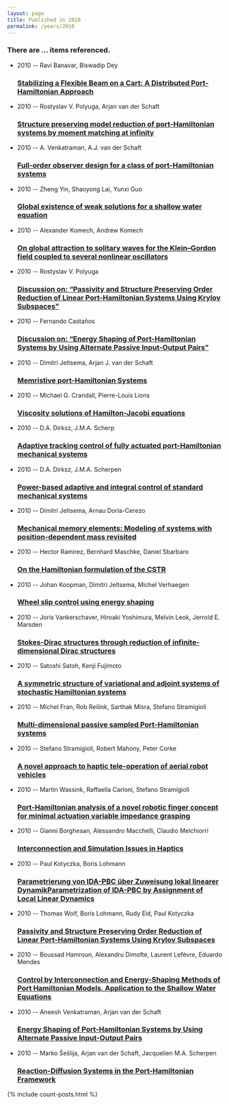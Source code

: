 ```yaml
---
layout: page
title: Published in 2010
permalink: /years/2010
---
```


<h3 id="number-posts">There are ... items referenced.</h3>
<ul class="post-list">

  <li>
    <span class="post-meta">2010 -- Ravi Banavar, Biswadip Dey</span>
    <h3><a class="post-link" href="{{ site.baseurl }}/stabilizing-a-flexible-beam-on-a-cart-a-distributed-port-hamiltonian-approach">Stabilizing a Flexible Beam on a Cart: A Distributed Port-Hamiltonian Approach</a></h3>
  </li>
  <li>
    <span class="post-meta">2010 -- Rostyslav V. Polyuga, Arjan van der Schaft</span>
    <h3><a class="post-link" href="{{ site.baseurl }}/structure-preserving-model-reduction-of-port-hamiltonian-systems-by-moment-matching-at-infinity">Structure preserving model reduction of port-Hamiltonian systems by moment matching at infinity</a></h3>
  </li>
  <li>
    <span class="post-meta">2010 -- A. Venkatraman, A.J. van der Schaft</span>
    <h3><a class="post-link" href="{{ site.baseurl }}/full-order-observer-design-for-a-class-of-port-hamiltonian-systems">Full-order observer design for a class of port-Hamiltonian systems</a></h3>
  </li>
  <li>
    <span class="post-meta">2010 -- Zheng Yin, Shaoyong Lai, Yunxi Guo</span>
    <h3><a class="post-link" href="{{ site.baseurl }}/global-existence-of-weak-solutions-for-a-shallow-water-equation">Global existence of weak solutions for a shallow water equation</a></h3>
  </li>
  <li>
    <span class="post-meta">2010 -- Alexander Komech, Andrew Komech</span>
    <h3><a class="post-link" href="{{ site.baseurl }}/on-global-attraction-to-solitary-waves-for-the-klein-gordon-field-coupled-to-several-nonlinear-oscillators">On global attraction to solitary waves for the Klein–Gordon field coupled to several nonlinear oscillators</a></h3>
  </li>
  <li>
    <span class="post-meta">2010 -- Rostyslav V. Polyuga</span>
    <h3><a class="post-link" href="{{ site.baseurl }}/discussion-on-passivity-and-structure-preserving-order-reduction-of-linear-port-hamiltonian-systems-using-krylov-subspaces">Discussion on: “Passivity and Structure Preserving Order Reduction of Linear Port-Hamiltonian Systems Using Krylov Subspaces”</a></h3>
  </li>
  <li>
    <span class="post-meta">2010 -- Fernando Castaños</span>
    <h3><a class="post-link" href="{{ site.baseurl }}/discussion-on-energy-shaping-of-port-hamiltonian-systems-by-using-alternate-passive-input-output-pairs">Discussion on: “Energy Shaping of Port-Hamiltonian Systems by Using Alternate Passive Input-Output Pairs”</a></h3>
  </li>
  <li>
    <span class="post-meta">2010 -- Dimitri Jeltsema, Arjan J. van der Schaft</span>
    <h3><a class="post-link" href="{{ site.baseurl }}/memristive-port-hamiltonian-systems">Memristive port-Hamiltonian Systems</a></h3>
  </li>
  <li>
    <span class="post-meta">2010 -- Michael G. Crandall, Pierre-Louis Lions</span>
    <h3><a class="post-link" href="{{ site.baseurl }}/viscosity-solutions-of-hamilton-jacobi-equations">Viscosity solutions of Hamilton-Jacobi equations</a></h3>
  </li>
  <li>
    <span class="post-meta">2010 -- D.A. Dirksz, J.M.A. Scherp</span>
    <h3><a class="post-link" href="{{ site.baseurl }}/adaptive-tracking-control-of-fully-actuated-port-hamiltonian-mechanical-systems">Adaptive tracking control of fully actuated port-Hamiltonian mechanical systems</a></h3>
  </li>
  <li>
    <span class="post-meta">2010 -- D.A. Dirksz, J.M.A. Scherpen</span>
    <h3><a class="post-link" href="{{ site.baseurl }}/power-based-adaptive-and-integral-control-of-standard-mechanical-systems">Power-based adaptive and integral control of standard mechanical systems</a></h3>
  </li>
  <li>
    <span class="post-meta">2010 -- Dimitri Jeltsema, Arnau Doria-Cerezo</span>
    <h3><a class="post-link" href="{{ site.baseurl }}/mechanical-memory-elements-modeling-of-systems-with-position-dependent-mass-revisited">Mechanical memory elements: Modeling of systems with position-dependent mass revisited</a></h3>
  </li>
  <li>
    <span class="post-meta">2010 -- Hector Ramirez, Bernhard Maschke, Daniel Sbarbaro</span>
    <h3><a class="post-link" href="{{ site.baseurl }}/on-the-hamiltonian-formulation-of-the-cstr">On the Hamiltonian formulation of the CSTR</a></h3>
  </li>
  <li>
    <span class="post-meta">2010 -- Johan Koopman, Dimitri Jeltsema, Michel Verhaegen</span>
    <h3><a class="post-link" href="{{ site.baseurl }}/wheel-slip-control-using-energy-shaping">Wheel slip control using energy shaping</a></h3>
  </li>
  <li>
    <span class="post-meta">2010 -- Joris Vankerschaver, Hiroaki Yoshimura, Melvin Leok, Jerrold E. Marsden</span>
    <h3><a class="post-link" href="{{ site.baseurl }}/stokes-dirac-structures-through-reduction-of-infinite-dimensional-dirac-structures">Stokes-Dirac structures through reduction of infinite-dimensional Dirac structures</a></h3>
  </li>
  <li>
    <span class="post-meta">2010 -- Satoshi Satoh, Kenji Fujimoto</span>
    <h3><a class="post-link" href="{{ site.baseurl }}/a-symmetric-structure-of-variational-and-adjoint-systems-of-stochastic-hamiltonian-systems">A symmetric structure of variational and adjoint systems of stochastic Hamiltonian systems</a></h3>
  </li>
  <li>
    <span class="post-meta">2010 -- Michel Fran, Rob Reilink, Sarthak Misra, Stefano Stramigioli</span>
    <h3><a class="post-link" href="{{ site.baseurl }}/multi-dimensional-passive-sampled-port-hamiltonian-systems">Multi-dimensional passive sampled Port-Hamiltonian systems</a></h3>
  </li>
  <li>
    <span class="post-meta">2010 -- Stefano Stramigioli, Robert Mahony, Peter Corke</span>
    <h3><a class="post-link" href="{{ site.baseurl }}/a-novel-approach-to-haptic-tele-operation-of-aerial-robot-vehicles">A novel approach to haptic tele-operation of aerial robot vehicles</a></h3>
  </li>
  <li>
    <span class="post-meta">2010 -- Martin Wassink, Raffaella Carloni, Stefano Stramigioli</span>
    <h3><a class="post-link" href="{{ site.baseurl }}/port-hamiltonian-analysis-of-a-novel-robotic-finger-concept-for-minimal-actuation-variable-impedance-grasping">Port-Hamiltonian analysis of a novel robotic finger concept for minimal actuation variable impedance grasping</a></h3>
  </li>
  <li>
    <span class="post-meta">2010 -- Gianni Borghesan, Alessandro Macchelli, Claudio Melchiorri</span>
    <h3><a class="post-link" href="{{ site.baseurl }}/interconnection-and-simulation-issues-in-haptics">Interconnection and Simulation Issues in Haptics</a></h3>
  </li>
  <li>
    <span class="post-meta">2010 -- Paul Kotyczka, Boris Lohmann</span>
    <h3><a class="post-link" href="{{ site.baseurl }}/parametrierung-von-ida-pbc-uber-zuweisung-lokal-linearer-dynamikparametrization-of-ida-pbc-by-assignment-of-local-linear-dynamics">Parametrierung von IDA-PBC über Zuweisung lokal linearer DynamikParametrization of IDA-PBC by Assignment of Local Linear Dynamics</a></h3>
  </li>
  <li>
    <span class="post-meta">2010 -- Thomas Wolf, Boris Lohmann, Rudy Eid, Paul Kotyczka</span>
    <h3><a class="post-link" href="{{ site.baseurl }}/passivity-and-structure-preserving-order-reduction-of-linear-port-hamiltonian-systems-using-krylov-subspaces">Passivity and Structure Preserving Order Reduction of Linear Port-Hamiltonian Systems Using Krylov Subspaces</a></h3>
  </li>
  <li>
    <span class="post-meta">2010 -- Boussad Hamroun, Alexandru Dimofte, Laurent Lefèvre, Eduardo Mendes</span>
    <h3><a class="post-link" href="{{ site.baseurl }}/control-by-interconnection-and-energy-shaping-methods-of-port-hamiltonian-models-application-to-the-shallow-water-equations">Control by Interconnection and Energy-Shaping Methods of Port Hamiltonian Models. Application to the Shallow Water Equations</a></h3>
  </li>
  <li>
    <span class="post-meta">2010 -- Aneesh Venkatraman, Arjan van der Schaft</span>
    <h3><a class="post-link" href="{{ site.baseurl }}/energy-shaping-of-port-hamiltonian-systems-by-using-alternate-passive-input-output-pairs">Energy Shaping of Port-Hamiltonian Systems by Using Alternate Passive Input-Output Pairs</a></h3>
  </li>
  <li>
    <span class="post-meta">2010 -- Marko Šešlija, Arjan van der Schaft, Jacquelien M.A. Scherpen</span>
    <h3><a class="post-link" href="{{ site.baseurl }}/reaction-diffusion-systems-in-the-port-hamiltonian-framework">Reaction-Diffusion Systems in the Port-Hamiltonian Framework</a></h3>
  </li>
</ul>
{% include count-posts.html %}
